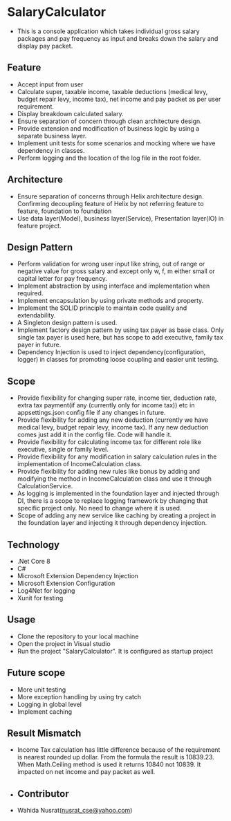 # SalaryCalculator
* This is a console application which takes individual gross salary packages and pay frequency as input and breaks down the salary and display pay packet.
## Feature
* Accept input from user 
* Calculate super, taxable income, taxable deductions (medical levy, budget repair levy, income tax), net income and pay packet as per user requirement.
* Display breakdown calculated salary.
* Ensure separation of concern through clean architecture design.
* Provide extension and modification of business logic by using a separate business layer.
* Implement unit tests for some scenarios  and mocking where we have dependency in classes.
* Perform logging and the location of the log file in the root folder.

## Architecture
* Ensure separation of concerns through Helix architecture design. Confirming decoupling feature of Helix by not referring feature to feature, foundation to foundation
* Use data layer(Model), business layer(Service), Presentation layer(IO) in feature project.
  
## Design Pattern
* Perform validation for wrong user input like string, out of range or negative value for gross salary and except only w, f, m either small or capital letter for pay frequency.
* Implement abstraction by using interface and implementation when required.
* Implement encapsulation by using private methods and property.
* Implement the SOLID principle to maintain code quality and extendability. 
* A Singleton design pattern is used.
* Implement factory design pattern by using tax payer as base class. Only single tax payer is used here, but has scope to add executive, family tax payer in future.
* Dependency Injection is used to inject dependency(configuration, logger) in classes for promoting loose coupling and easier unit testing. 
  
## Scope
* Provide flexibility for changing super rate, income tier, deduction rate, extra tax payment(if any (currently only for income tax)) etc in appsettings.json config file if any changes in future.
* Provide flexibility for adding any new deduction (currently we have medical levy, budget repair levy, income tax). If any new deduction comes just add it in the config file. Code will handle it.
* Provide flexibility for calculating income tax for different role like executive, single or family level.
* Provide flexibility for any modification in salary calculation rules in the implementation of IncomeCalculation class.
* Provide flexibility for adding new rules like bonus by adding and modifying the method in IncomeCalculation class and use it through CalculationService.
* As logging is implemented in the foundation layer and injected through DI, there is a scope to replace logging framework by changing that specific project only. No need to change where it is used.
* Scope of adding any new service like caching by creating a project in the foundation layer and injecting it through dependency injection.

## Technology
* .Net Core 8
* C#
* Microsoft Extension Dependency Injection
* Microsoft Extension Configuration 
* Log4Net for logging
* Xunit for testing

## Usage
* Clone the repository to your local machine
* Open the project in Visual studio
* Run the project "SalaryCalculator". It is configured as startup project

## Future scope
* More unit testing
* More exception handling by using try catch
* Logging in global level
* Implement caching

## Result Mismatch
* Income Tax calculation has little difference because of the requirement is nearest rounded up dollar. From the formula the result is 10839.23. When Math.Ceiling method is used it returns 10840 not 10839. It impacted on net income and pay packet as well.

* ## Contributor
* Wahida Nusrat(nusrat_cse@yahoo.com)


